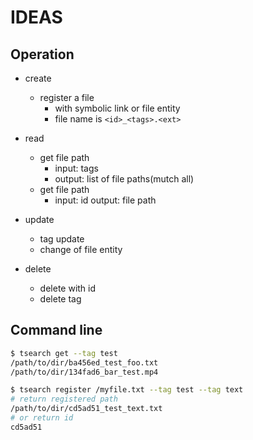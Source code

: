 # IDEAS

## Operation

- create
  - register a file
    - with symbolic link or file entity
    - file name is `<id>_<tags>.<ext>`

- read
  - get file path
    - input: tags
    - output: list of file paths(mutch all)
  - get file path
    - input: id
      output: file path

- update
  - tag update
  - change of file entity

- delete
  - delete with id
  - delete tag

## Command line

```bash
$ tsearch get --tag test
/path/to/dir/ba456ed_test_foo.txt
/path/to/dir/134fad6_bar_test.mp4

$ tsearch register /myfile.txt --tag test --tag text
# return registered path
/path/to/dir/cd5ad51_test_text.txt
# or return id
cd5ad51
```

